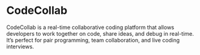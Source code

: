 # CodeCollab
CodeCollab is a real-time collaborative coding platform that allows developers to work together on code, share ideas, and debug in real-time. It’s perfect for pair programming, team collaboration, and live coding interviews.
